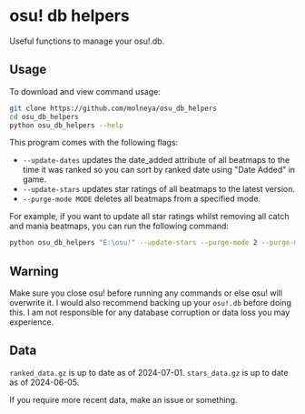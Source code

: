 # osu! db helpers

Useful functions to manage your osu!.db.

## Usage

To download and view command usage:

```bash
git clone https://github.com/molneya/osu_db_helpers
cd osu_db_helpers
python osu_db_helpers --help
```

This program comes with the following flags:

- `--update-dates` updates the date_added attribute of all beatmaps to the time it was ranked so you can sort by ranked date using "Date Added" in game.
- `--update-stars` updates star ratings of all beatmaps to the latest version.
- `--purge-mode MODE` deletes all beatmaps from a specified mode.

For example, if you want to update all star ratings whilst removing all catch and mania beatmaps, you can run the following command:

```bash
python osu_db_helpers "E:\osu!" --update-stars --purge-mode 2 --purge-mode 3
```

## Warning

Make sure you close osu! before running any commands or else osu! will overwrite it.
I would also recommend backing up your `osu!.db` before doing this. I am not responsible for any database corruption or data loss you may experience.

## Data

`ranked_data.gz` is up to date as of 2024-07-01.
`stars_data.gz` is up to date as of 2024-06-05.

If you require more recent data, make an issue or something.

